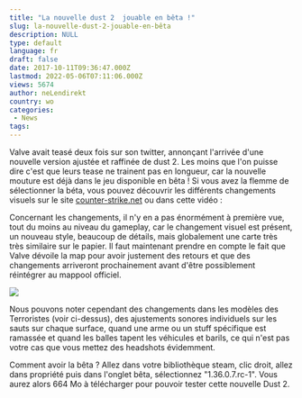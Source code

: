 ```yaml
---
title: "La nouvelle dust 2  jouable en bêta !"
slug: la-nouvelle-dust-2-jouable-en-bêta
description: NULL
type: default
language: fr
draft: false
date: 2017-10-11T09:36:47.000Z
lastmod: 2022-05-06T07:11:06.000Z
views: 5674
author: neLendirekt
country: wo
categories:
 - News
tags:
---
```

Valve avait teasé deux fois sur son twitter, annonçant l'arrivée d'une nouvelle version ajustée et raffinée de dust 2\. Les moins que l'on puisse dire c'est que leurs tease ne trainent pas en longueur, car la nouvelle mouture est déjà dans le jeu disponible en bêta ! Si vous avez la flemme de sélectionner la béta, vous pouvez découvrir les différents changements visuels sur le site [counter-strike.net](http://www.counter-strike.net/dust2/) ou dans cette vidéo :

Concernant les changements, il n'y en a pas énormément à première vue, tout du moins au niveau du gameplay, car le changement visuel est présent, un nouveau style, beaucoup de détails, mais globalement une carte très très similaire sur le papier. Il faut maintenant prendre en compte le fait que Valve dévoile la map pour avoir justement des retours et que des changements arriveront prochainement avant d'être possiblement réintégrer au mappool officiel.

![](https://flickshot-ue.s3.eu-west-2.amazonaws.com/flickshot/article/59dd6b3fa7ec9/images/w7PnnYnRDDXpmXcNnhlXlxW1KV7uKrmhPdrQFo4o.png)

Nous pouvons noter cependant des changements dans les modèles des Terroristes (voir ci-dessus), des ajustements sonores individuels sur les sauts sur chaque surface, quand une arme ou un stuff spécifique est ramassée et quand les balles tapent les véhicules et barils, ce qui n'est pas votre cas que vous mettez des headshots évidemment.

Comment avoir la bêta ? Allez dans votre bibliothèque steam, clic droit, allez dans propriété puis dans l'onglet bêta, sélectionnez "1.36.0.7.rc-1". Vous aurez alors 664 Mo à télécharger pour pouvoir tester cette nouvelle Dust 2.
